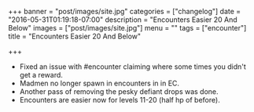 +++
banner = "post/images/site.jpg"
categories = ["changelog"]
date = "2016-05-31T01:19:18-07:00"
description = "Encounters Easier 20 And Below"
images = ["post/images/site.jpg"]
menu = ""
tags = ["encounter"]
title = "Encounters Easier 20 And Below"

+++
* Fixed an issue with #encounter claiming where some times you didn't get a reward.
* Madmen no longer spawn in encounters in in EC.
* Another pass of removing the pesky defiant drops was done.
* Encounters are easier now for levels 11-20 (half hp of before).
<!--more-->